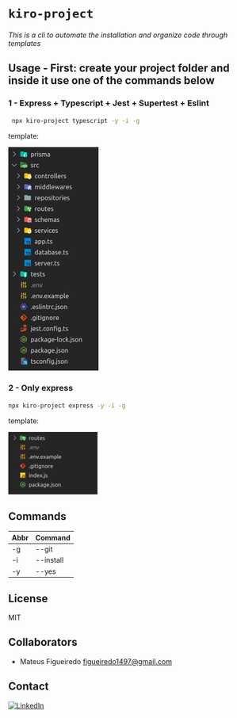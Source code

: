 # `kiro-project`
*This is a cli to automate the installation and organize code through templates*
## Usage - First: create your project folder and inside it use one of the commands below 
### 1 - **Express + Typescript + Jest + Supertest + Eslint**

```bash
 npx kiro-project typescript -y -i -g
```

template:
<div>
    <img src="./readme_assets/template_expresstypescript.png" />
</div>


### 2 - **Only express**

```bash
npx kiro-project express -y -i -g
```
template:
<div>
    <img src="./readme_assets/template_express.png" width="180"/>
</div>

## Commands
| Abbr | Command |
|---|---|
| -g | --git |
| -i | --install |
| -y | --yes |
## License

MIT

## Collaborators

- Mateus Figueiredo <figueiredo1497@gmail.com>
## Contact

[![LinkedIn][linkedin-shield]][linkedin-url]

<!-- MARKDOWN LINKS & IMAGES -->

[linkedin-shield]: https://img.shields.io/badge/-LinkedIn-black.svg?style=for-the-badge&logo=linkedin&colorB=blue
[linkedin-url]: https://www.linkedin.com/in/mateus-figueiredo-pereira/